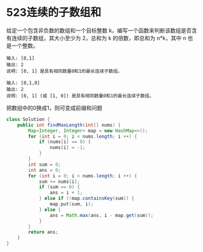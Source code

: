 # 523连续的子数组和

给定一个包含非负数的数组和一个目标整数 k，编写一个函数来判断该数组是否含有连续的子数组，其大小至少为 2，总和为 k 的倍数，即总和为 n\*k，其中 n 也是一个整数。

```text
输入: [0,1]
输出: 2
说明: [0, 1] 是具有相同数量0和1的最长连续子数组。

输入: [0,1,0]
输出: 2
说明: [0, 1] (或 [1, 0]) 是具有相同数量0和1的最长连续子数组。
```

把数组中的0换成1，则可变成前缀和问题

```java
class Solution {
    public int findMaxLength(int[] nums) {
        Map<Integer, Integer> map = new HashMap<>();
        for (int i = 0; i < nums.length; i ++) {
            if (nums[i] == 0) {
                nums[i] = -1;
            }
        }
        int sum = 0;
        int ans = 0;
        for (int i = 0; i < nums.length; i ++) {
            sum += nums[i];
            if (sum == 0) {
                ans = i + 1;
            } else if (!map.containsKey(sum)) {
                map.put(sum, i);
            } else {
                ans = Math.max(ans, i - map.get(sum));
            }
        }
        return ans;
    }
}
```

